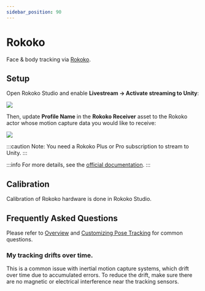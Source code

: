 ```yaml
---
sidebar_position: 90
---
```


# Rokoko

Face & body tracking via [Rokoko](https://www.rokoko.com/).

## Setup

Open Rokoko Studio and enable **Livestream → Activate streaming to Unity**:

![](/doc-img/zh-rokoko-1.webp)

Then, update **Profile Name** in the **Rokoko Receiver** asset to the Rokoko actor whose motion capture data you would like to receive:

![](/doc-img/zh-rokoko-2.webp)

:::caution
Note: You need a Rokoko Plus or Pro subscription to stream to Unity.
:::

:::info
For more details, see the [official documentation](https://support.rokoko.com/hc/en-us/articles/4410471183633-Getting-Started-Streaming-to-Unity).
:::

## Calibration

Calibration of Rokoko hardware is done in Rokoko Studio.

## Frequently Asked Questions

Please refer to [Overview](overview#FAQ) and [Customizing Pose Tracking](body-tracking#FAQ) for common questions.

### My tracking drifts over time.

This is a common issue with inertial motion capture systems, which drift over time due to accumulated errors. To reduce the drift, make sure there are no magnetic or electrical interference near the tracking sensors.
